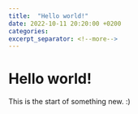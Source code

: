 ```yaml
---
title:  "Hello world!"
date: 2022-10-11 20:20:00 +0200
categories: 
excerpt_separator: <!--more-->
---
```


# Hello world!

This is the start of something new. :)
<!--more-->
